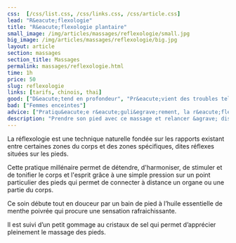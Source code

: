 ```yaml
---
css:  [/css/list.css, /css/links.css, /css/article.css]
lead: "R&eacute;flexologie"
title: "R&eacute;flexologie plantaire"
small_image: /img/articles/massages/reflexologie/small.jpg
big_image: /img/articles/massages/reflexologie/big.jpg
layout: article
section: massages
section_title: Massages
permalink: massages/reflexologie.html
time: 1h
price: 50
slug: reflexologie
links: [tarifs, chinois, thai]
good: ["D&eacute;tend en profondeur", "Pr&eacute;vient des troubles tels que les maux de t&ecirc;tes, le stress, l'asthme, la constipation, la sinusite et les migraines"]
bad: ["Femmes enceintes"]
advice: ["Pratiqu&eacute;e r&eacute;guli&egrave;rement, la r&eacute;flexologie &eacute;quilibre les &eacute;nergies du yin et du yang et participe au renforcement du terrain immunitaire", "Boire un grand verre d&rsquo;eau apr&egrave;s le soin", "Ne pas manger dans l&rsquo;heure pr&eacute;c&eacute;dant le massage"]
description: "Prendre son pied avec ce massage et relancer &agrave; distance l&rsquo;&eacute;nergie dans tous le corps"
---
```

La réflexologie est une technique naturelle fondée sur 
les rapports existant entre certaines zones du corps et 
des zones spécifiques, dites réflexes situées sur les pieds.


Cette pratique millénaire permet de détendre, 
d'harmoniser, de stimuler et de tonifier le corps et 
l'esprit grâce à une simple pression sur un point 
particulier des pieds qui permet de connecter à 
distance un organe ou une partie du corps.


Ce soin débute tout en douceur par un bain de pied à 
l’huile essentielle de menthe poivrée qui procure une 
sensation rafraichissante. 


Il est suivi d’un petit gommage au cristaux de sel qui 
permet d’apprécier pleinement le massage des pieds.



